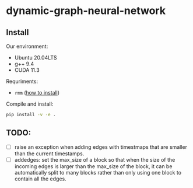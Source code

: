 # dynamic-graph-neural-network

## Install

Our environment:
- Ubuntu 20.04LTS
- g++ 9.4
- CUDA 11.3

Requriments:
- `rmm` ([how to install](https://github.com/yuchenzhong/cs-notes/blob/main/CUDA/rmm/README.md))


Compile and install: 
```sh
pip install -v -e .
```


## TODO:

- [ ] raise an exception when adding edges with timestmaps that are smaller than the current timestamps.
- [ ] addedges: set the max_size of a block so that when the size of the incoming edges is larger than the max_size of the block, it can be automatically split to many blocks rather than only using one block to contain all the edges.

